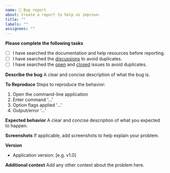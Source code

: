 ```yaml
---
name: 🐛 Bug report
about: Create a report to help us improve.
title: ""
labels: ""
assignees: ""
---
```


**Please complete the following tasks**

- [ ] I have searched
      the documentation and help resources before reporting.
- [ ] I have searched
      the [discussions](https://github.com/schneiderfelipe/answer/discussions)
      to avoid duplicates.
- [ ] I have searched
      the [open](https://github.com/schneiderfelipe/answer/issues)
      and [closed](https://github.com/schneiderfelipe/answer/issues?q=is%3Aissue+is%3Aclosed)
      issues
      to avoid duplicates.

**Describe the bug**
A clear and concise description of what the bug is.

**To Reproduce**
Steps to reproduce the behavior:

1. Open the command-line application
2. Enter command '...'
3. Option flags applied '...'
4. Output/error '...'

**Expected behavior**
A clear and concise description of what you expected to happen.

**Screenshots**
If applicable, add screenshots to help explain your problem.

**Version**

- Application version: [e.g. v1.0]

**Additional context**
Add any other context about the problem here.
